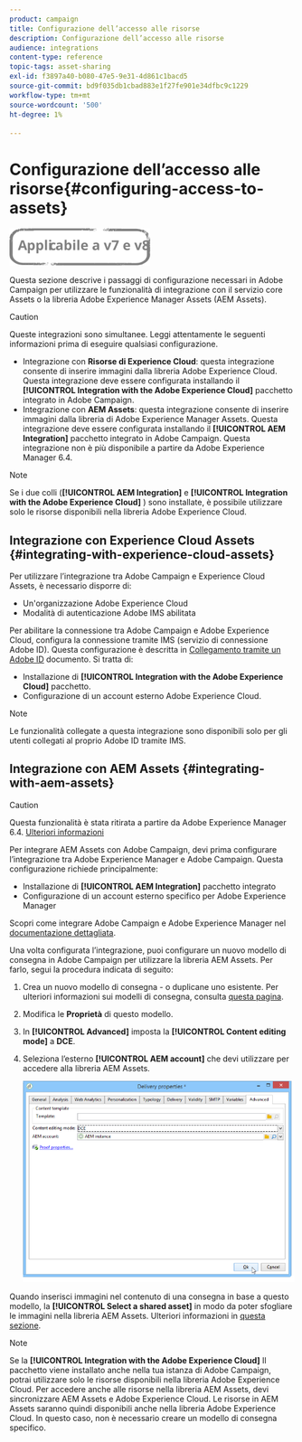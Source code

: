 ```yaml
---
product: campaign
title: Configurazione dell’accesso alle risorse
description: Configurazione dell’accesso alle risorse
audience: integrations
content-type: reference
topic-tags: asset-sharing
exl-id: f3897a40-b080-47e5-9e31-4d861c1bacd5
source-git-commit: bd9f035db1cbad883e1f27fe901e34dfbc9c1229
workflow-type: tm+mt
source-wordcount: '500'
ht-degree: 1%

---
```


# Configurazione dell’accesso alle risorse{#configuring-access-to-assets}

![](../../assets/common.svg)

Questa sezione descrive i passaggi di configurazione necessari in Adobe Campaign per utilizzare le funzionalità di integrazione con il servizio core Assets o la libreria Adobe Experience Manager Assets (AEM Assets).

>[!CAUTION]
>
>Queste integrazioni sono simultanee. Leggi attentamente le seguenti informazioni prima di eseguire qualsiasi configurazione.

* Integrazione con **Risorse di Experience Cloud**: questa integrazione consente di inserire immagini dalla libreria Adobe Experience Cloud. Questa integrazione deve essere configurata installando il **[!UICONTROL Integration with the Adobe Experience Cloud]** pacchetto integrato in Adobe Campaign.
* Integrazione con **AEM Assets**: questa integrazione consente di inserire immagini dalla libreria di Adobe Experience Manager Assets. Questa integrazione deve essere configurata installando il **[!UICONTROL AEM Integration]** pacchetto integrato in Adobe Campaign. Questa integrazione non è più disponibile a partire da Adobe Experience Manager 6.4.

>[!NOTE]
>
>Se i due colli (**[!UICONTROL AEM Integration]** e **[!UICONTROL Integration with the Adobe Experience Cloud]** ) sono installate, è possibile utilizzare solo le risorse disponibili nella libreria Adobe Experience Cloud.

## Integrazione con Experience Cloud Assets {#integrating-with-experience-cloud-assets}

Per utilizzare l’integrazione tra Adobe Campaign e Experience Cloud Assets, è necessario disporre di:

* Un&#39;organizzazione Adobe Experience Cloud
* Modalità di autenticazione Adobe IMS abilitata

Per abilitare la connessione tra Adobe Campaign e Adobe Experience Cloud, configura la connessione tramite IMS (servizio di connessione Adobe ID). Questa configurazione è descritta in [Collegamento tramite un Adobe ID](../../integrations/using/about-adobe-id.md) documento. Si tratta di:

* Installazione di **[!UICONTROL Integration with the Adobe Experience Cloud]** pacchetto.
* Configurazione di un account esterno Adobe Experience Cloud.

>[!NOTE]
>
>Le funzionalità collegate a questa integrazione sono disponibili solo per gli utenti collegati al proprio Adobe ID tramite IMS.

## Integrazione con AEM Assets {#integrating-with-aem-assets}


>[!CAUTION]
>
>Questa funzionalità è stata ritirata a partire da Adobe Experience Manager 6.4. [Ulteriori informazioni](https://experienceleague.adobe.com/docs/experience-manager-64/release-notes/deprecated-removed-features.html?lang=en#removed-features)

Per integrare AEM Assets con Adobe Campaign, devi prima configurare l’integrazione tra Adobe Experience Manager e Adobe Campaign. Questa configurazione richiede principalmente:

* Installazione di **[!UICONTROL AEM Integration]** pacchetto integrato
* Configurazione di un account esterno specifico per Adobe Experience Manager

Scopri come integrare Adobe Campaign e Adobe Experience Manager nel [documentazione dettagliata](../../integrations/using/about-adobe-experience-manager.md).

Una volta configurata l’integrazione, puoi configurare un nuovo modello di consegna in Adobe Campaign per utilizzare la libreria AEM Assets. Per farlo, segui la procedura indicata di seguito:

1. Crea un nuovo modello di consegna - o duplicane uno esistente. Per ulteriori informazioni sui modelli di consegna, consulta [questa pagina](../../delivery/using/about-templates.md).
1. Modifica le **Proprietà** di questo modello.
1. In **[!UICONTROL Advanced]** imposta la **[!UICONTROL Content editing mode]** a **DCE**.
1. Seleziona l’esterno **[!UICONTROL AEM account]** che devi utilizzare per accedere alla libreria AEM Assets.

   ![](assets/dam_aem_assets1.png)

Quando inserisci immagini nel contenuto di una consegna in base a questo modello, la **[!UICONTROL Select a shared asset]** in modo da poter sfogliare le immagini nella libreria AEM Assets. Ulteriori informazioni in [questa sezione](../../integrations/using/inserting-a-shared-asset.md).

>[!NOTE]
>
>Se la **[!UICONTROL Integration with the Adobe Experience Cloud]** Il pacchetto viene installato anche nella tua istanza di Adobe Campaign, potrai utilizzare solo le risorse disponibili nella libreria Adobe Experience Cloud. Per accedere anche alle risorse nella libreria AEM Assets, devi sincronizzare AEM Assets e Adobe Experience Cloud. Le risorse in AEM Assets saranno quindi disponibili anche nella libreria Adobe Experience Cloud. In questo caso, non è necessario creare un modello di consegna specifico.
